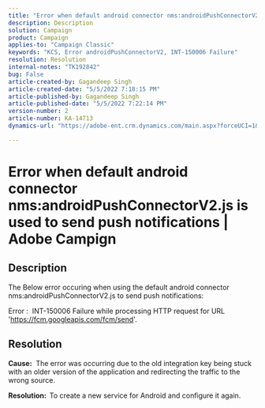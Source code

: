 ```yaml
---
title: "Error when default android connector nms:androidPushConnectorV2.js is used to send push notifications | Adobe Campign"
description: Description
solution: Campaign
product: Campaign
applies-to: "Campaign Classic"
keywords: "KCS, Error androidPushConnectorV2, INT-150006 Failure"
resolution: Resolution
internal-notes: "TK192842"
bug: False
article-created-by: Gagandeep Singh
article-created-date: "5/5/2022 7:18:15 PM"
article-published-by: Gagandeep Singh
article-published-date: "5/5/2022 7:22:14 PM"
version-number: 2
article-number: KA-14713
dynamics-url: "https://adobe-ent.crm.dynamics.com/main.aspx?forceUCI=1&pagetype=entityrecord&etn=knowledgearticle&id=6036cf1a-a8cc-ec11-a7b5-6045bd00dd66"

---
```

# Error when default android connector nms:androidPushConnectorV2.js is used to send push notifications | Adobe Campign

## Description




The Below error occuring when using the default android connector nms:androidPushConnectorV2.js to send push notifications:

Error :  INT-150006 Failure while processing HTTP request for URL 'https://fcm.googleapis.com/fcm/send'.


## Resolution


<b>Cause:</b>  The error was occurring due to the old integration key being stuck with an older version of the application and redirecting the traffic to the wrong source.

<b>Resolution:  </b>To create a new service for Android and configure it again.
